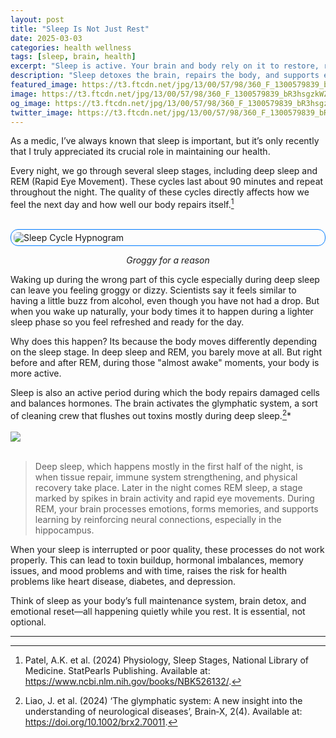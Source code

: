 ```yaml
---
layout: post
title: "Sleep Is Not Just Rest"
date: 2025-03-03
categories: health wellness
tags: [sleep, brain, health]
excerpt: "Sleep is active. Your brain and body rely on it to restore, reset, and heal."
description: "Sleep detoxes the brain, repairs the body, and supports emotional balance. It’s essential for health."
featured_image: https://t3.ftcdn.net/jpg/13/00/57/98/360_F_1300579839_bR3hsgzkWZPuN5ar57P3In6qY8iZUzku.jpg
image: https://t3.ftcdn.net/jpg/13/00/57/98/360_F_1300579839_bR3hsgzkWZPuN5ar57P3In6qY8iZUzku.jpg
og_image: https://t3.ftcdn.net/jpg/13/00/57/98/360_F_1300579839_bR3hsgzkWZPuN5ar57P3In6qY8iZUzku.jpg
twitter_image: https://t3.ftcdn.net/jpg/13/00/57/98/360_F_1300579839_bR3hsgzkWZPuN5ar57P3In6qY8iZUzku.jpg
---
```

<style>
img {
  max-width: 100%;
  height: auto;
  display: block;
  margin: 0 auto;
}
</style>

As a medic, I’ve always known that sleep is important, but it’s only recently that I truly appreciated its crucial role in maintaining our health.

Every night, we go through several sleep stages, including deep sleep and REM (Rapid Eye Movement). These cycles last about 90 minutes and repeat throughout the night. The quality of these cycles directly affects how we feel the next day and how well our body repairs itself.[^1]

<br>
<img src="https://axbo.zendesk.com/hc/de/article_attachments/203058769/aXbo_Hypnogramm_EN_big_picture_Zendesk_sized.png"
     alt="Sleep Cycle Hypnogram"
     style="border: 1px solid #007BFF; border-radius: 12px; padding: 4px; max-width: 100%;">
<p style="text-align:center;"><em>Groggy for a reason</em></p>

Waking up during the wrong part of this cycle especially during deep sleep can leave you feeling groggy or dizzy. Scientists say it feels similar to having a little buzz from alcohol, even though you have not had a drop. But when you wake up naturally, your body times it to happen during a lighter sleep phase so you feel refreshed and ready for the day.

Why does this happen?  Its because the body moves differently depending on the sleep stage. In deep sleep and REM, you barely move at all. But right before and after REM, during those "almost awake" moments, your body is more active. 

Sleep is also an active period during which the body repairs damaged cells and balances hormones. The brain activates the glymphatic system, a sort of cleaning crew that flushes out toxins mostly during deep sleep.[^2]*
<br>
<br>
![](https://onlinelibrary.wiley.com/cms/asset/b1cff2fb-ff5a-464f-9e89-6e974f53c992/brx270011-toc-0001-m.jpg?trick=1750029566391)
<br>
> Deep sleep, which happens mostly in the first half of the night, is when tissue repair, immune system strengthening, and physical recovery take place. Later in the night comes REM sleep, a stage marked by spikes in brain activity and rapid eye movements. During REM, your brain processes emotions, forms memories, and supports learning by reinforcing neural connections, especially in the hippocampus.

When your sleep is interrupted or poor quality, these processes do not work properly. This can lead to toxin buildup, hormonal imbalances, memory issues, and mood problems and with  time, raises the risk for  health problems like heart disease, diabetes, and depression.

Think of sleep as your body’s full maintenance system, brain detox, and emotional reset—all happening quietly while you rest. It is essential, not optional.

---
[^1]:Patel, A.K. et al. (2024) Physiology, Sleep Stages, National Library of Medicine. StatPearls Publishing. Available at: https://www.ncbi.nlm.nih.gov/books/NBK526132/.
[^2]:Liao, J. et al. (2024) ‘The glymphatic system: A new insight into the understanding of neurological diseases’, Brain‐X, 2(4). Available at: https://doi.org/10.1002/brx2.70011.

